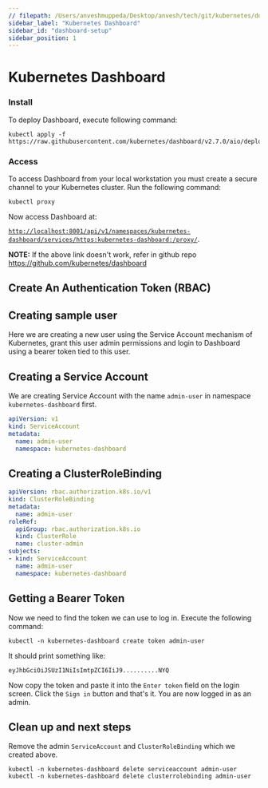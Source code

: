 ```yaml
---
// filepath: /Users/anveshmuppeda/Desktop/anvesh/tech/git/kubernetes/docs/ai/dashboard-setup.md
sidebar_label: "Kubernetes Dashboard"
sidebar_id: "dashboard-setup"
sidebar_position: 1
---
```


# Kubernetes Dashboard
### Install

To deploy Dashboard, execute following command:

```shell
kubectl apply -f https://raw.githubusercontent.com/kubernetes/dashboard/v2.7.0/aio/deploy/recommended.yaml
```
### Access

To access Dashboard from your local workstation you must create a secure channel to your Kubernetes cluster. Run the following command:

```shell
kubectl proxy
```
Now access Dashboard at:

[`http://localhost:8001/api/v1/namespaces/kubernetes-dashboard/services/https:kubernetes-dashboard:/proxy/`](
http://localhost:8001/api/v1/namespaces/kubernetes-dashboard/services/https:kubernetes-dashboard:/proxy/).

**NOTE:** If the above link doesn't work, refer in github repo https://github.com/kubernetes/dashboard


## Create An Authentication Token (RBAC)
## Creating sample user

Here we are creating a new user using the Service Account mechanism of Kubernetes, grant this user admin permissions and login to Dashboard using a bearer token tied to this user.

## Creating a Service Account

We are creating Service Account with the name `admin-user` in namespace `kubernetes-dashboard` first.

```yaml
apiVersion: v1
kind: ServiceAccount
metadata:
  name: admin-user
  namespace: kubernetes-dashboard
```

## Creating a ClusterRoleBinding

```yaml
apiVersion: rbac.authorization.k8s.io/v1
kind: ClusterRoleBinding
metadata:
  name: admin-user
roleRef:
  apiGroup: rbac.authorization.k8s.io
  kind: ClusterRole
  name: cluster-admin
subjects:
- kind: ServiceAccount
  name: admin-user
  namespace: kubernetes-dashboard
```

## Getting a Bearer Token

Now we need to find the token we can use to log in. Execute the following command:

```shell
kubectl -n kubernetes-dashboard create token admin-user
```

It should print something like:

```
eyJhbGciOiJSUzI1NiIsImtpZCI6IiJ9..........NYQ
```

Now copy the token and paste it into the `Enter token` field on the login screen.
Click the `Sign in` button and that's it. You are now logged in as an admin.

## Clean up and next steps

Remove the admin `ServiceAccount` and `ClusterRoleBinding` which we created above.

```shell
kubectl -n kubernetes-dashboard delete serviceaccount admin-user
kubectl -n kubernetes-dashboard delete clusterrolebinding admin-user
```
